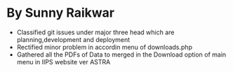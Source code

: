By Sunny Raikwar
================
  * Classified git issues under major three head which are planning,development and deployment
  * Rectified minor problem in accordin menu of downloads.php
  * Gathered all the PDFs of Data to merged in the Download option of main menu in IIPS website ver ASTRA
  
